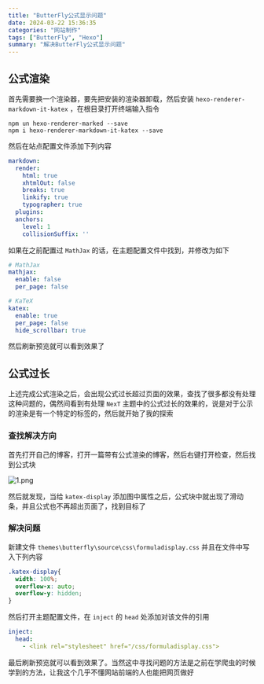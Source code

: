 ```yaml
---
title: "ButterFly公式显示问题"
date: 2024-03-22 15:36:35
categories: "网站制作"
tags: ["ButterFly", "Hexo"]
summary: "解决ButterFly公式显示问题"
---
```


## 公式渲染

首先需要换一个渲染器，要先把安装的渲染器卸载，然后安装 `hexo-renderer-markdown-it-katex` ，在根目录打开终端输入指令

```shell
npm un hexo-renderer-marked --save
npm i hexo-renderer-markdown-it-katex --save
```

然后在站点配置文件添加下列内容

```YAML
markdown:
  render:
    html: true
    xhtmlOut: false
    breaks: true
    linkify: true
    typographer: true
  plugins:
  anchors:
    level: 1
    collisionSuffix: ''
```

如果在之前配置过 `MathJax` 的话，在主题配置文件中找到，并修改为如下

```YAML
# MathJax
mathjax:
  enable: false
  per_page: false

# KaTeX
katex:
  enable: true
  per_page: false
  hide_scrollbar: true
```

然后刷新预览就可以看到效果了

## 公式过长

上述完成公式渲染之后，会出现公式过长超过页面的效果，查找了很多都没有处理这种问题的，偶然间看到有处理 `NexT` 主题中的公式过长的效果的，说是对于公示的渲染是有一个特定的标签的，然后就开始了我的探索

### 查找解决方向

首先打开自己的博客，打开一篇带有公式渲染的博客，然后右键打开检查，然后找到公式块

![1.png](./1.png)

然后就发现，当给 `katex-display` 添加图中属性之后，公式块中就出现了滑动条，并且公式也不再超出页面了，找到目标了

### 解决问题

新建文件 `themes\butterfly\source\css\formuladisplay.css` 并且在文件中写入下列内容
  
```CSS
.katex-display{
  width: 100%;
  overflow-x: auto;
  overflow-y: hidden;
}
```

然后打开主题配置文件，在 `inject` 的 `head` 处添加对该文件的引用

```YAML
inject:
  head:
    - <link rel="stylesheet" href="/css/formuladisplay.css">
```

最后刷新预览就可以看到效果了。当然这中寻找问题的方法是之前在学爬虫的时候学到的方法，让我这个几乎不懂网站前端的人也能把网页做好
